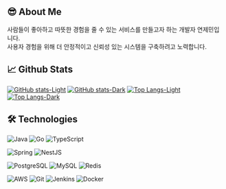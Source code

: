 ## 😎 About Me
사람들이 좋아하고 따뜻한 경험을 줄 수 있는 서비스를 만들고자 하는 개발자 연제민입니다.<br>
사용자 경험을 위해 더 안정적이고 신뢰성 있는 시스템을 구축하려고 노력합니다.

## :chart_with_upwards_trend: Github Stats
[![GitHub stats-Light](https://github-readme-stats-delta-two-89.vercel.app/api?username=yjm07&hide=stars&include_all_commits=true&count_private=true&show_icons=true&hide_border=true&theme=default#gh-light-mode-only)](https://github.com/yjm07/github-readme-stats#gh-light-mode-only)
[![GitHub stats-Dark](https://github-readme-stats-delta-two-89.vercel.app/api?username=yjm07&hide=stars&include_all_commits=true&count_private=true&show_icons=true&hide_border=true&theme=dark#gh-dark-mode-only)](https://github.com/yjm07/github-readme-stats#gh-dark-mode-only)
[![Top Langs-Light](https://github-readme-stats-delta-two-89.vercel.app/api/top-langs/?username=yjm07&hide=html,scss,css&layout=compact&hide_border=true&theme=default)](https://github.com/yjm07/github-readme-stats#gh-light-mode-only)
[![Top Langs-Dark](https://github-readme-stats-delta-two-89.vercel.app/api/top-langs/?username=yjm07&hide=html,scss,css&layout=compact&hide_border=true&theme=dark)](https://github.com/yjm07/github-readme-stats#gh-dark-mode-only)

## :hammer_and_wrench: Technologies
![Java](https://img.shields.io/badge/Java-ED8B00?style=for-the-badge&logo=openjdk&logoColor=white)
![Go](https://img.shields.io/badge/Go-00ADD8?style=for-the-badge&logo=go&logoColor=white)
![TypeScript](https://img.shields.io/badge/TypeScript-007ACC?style=for-the-badge&logo=typescript&logoColor=white)

![Spring](https://img.shields.io/badge/Spring-6DB33F?style=for-the-badge&logo=spring&logoColor=white)
![NestJS](https://img.shields.io/badge/nestjs-%23E0234E.svg?style=for-the-badge&logo=nestjs&logoColor=white)

![PostgreSQL](https://img.shields.io/badge/PostgreSQL-316192?style=for-the-badge&logo=postgresql&logoColor=white)
![MySQL](https://img.shields.io/badge/MySQL-00000F?style=for-the-badge&logo=mysql&logoColor=white)
![Redis](https://img.shields.io/badge/redis-%23DD0031.svg?&style=for-the-badge&logo=redis&logoColor=white)

![AWS](https://img.shields.io/badge/Amazon_AWS-232F3E?style=for-the-badge&logo=amazon-aws&logoColor=white)
![Git](https://img.shields.io/badge/GIT-E44C30?style=for-the-badge&logo=git&logoColor=white)
![Jenkins](https://img.shields.io/badge/Jenkins-D24939?style=for-the-badge&logo=Jenkins&logoColor=white)
![Docker](https://img.shields.io/badge/docker-%230db7ed.svg?style=for-the-badge&logo=docker&logoColor=white)

<!--
**yjm07/yjm07** is a ✨ _special_ ✨ repository because its `README.md` (this file) appears on your GitHub profile.

Here are some ideas to get you started:

- 🔭 I’m currently working on ...
- 🌱 I’m currently learning ...
- 👯 I’m looking to collaborate on ...
- 🤔 I’m looking for help with ...
- 💬 Ask me about ...
- 📫 How to reach me: ...
- 😄 Pronouns: ...
- ⚡ Fun fact: ...
-->
